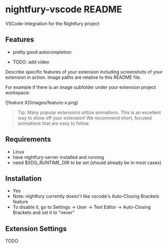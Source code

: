 # nightfury-vscode README

VSCode-Integration for the Nightfury project

## Features

- pretty good autocompletion

- TODO: add video

Describe specific features of your extension including screenshots of your extension in action. Image paths are relative to this README file.

For example if there is an image subfolder under your extension project workspace:

\!\[feature X\]\(images/feature-x.png\)

> Tip: Many popular extensions utilize animations. This is an excellent way to show off your extension! We recommend short, focused animations that are easy to follow.

## Requirements

- Linux
- have nightfury-server installed and running
- need $XDG_RUNTIME_DIR to be set (should already be in most cases)

## Installation

- Yes
- Note: nightfury currently doesn't like vscode's Auto-Closing Brackets feature
 - To disable it, go to Settings -> User -> Text Editor -> Auto-Closing Brackets and set it to "never"

## Extension Settings

TODO
